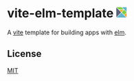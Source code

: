 <h1>vite-elm-template <img aria-hidden="true" alt="" src="src/assets/logo.png" style="width: 24px;"></h1>


A [vite](https://vitejs.dev/) template for building apps with [elm](https://elm-lang.org/). 

## License

[MIT](./LICENSE)